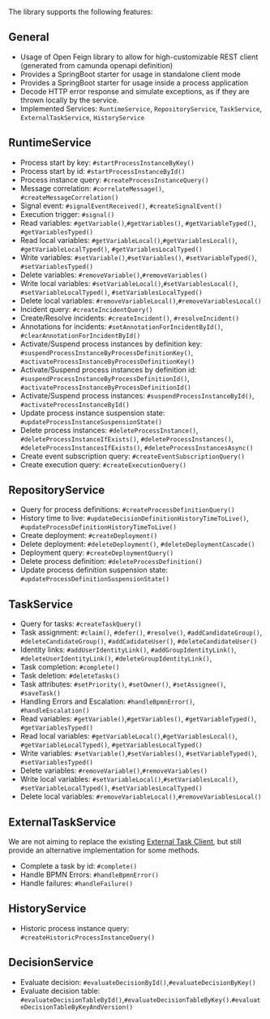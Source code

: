 The library supports the following features:

## General

* Usage of Open Feign library to allow for high-customizable REST client (generated from camunda openapi definition) 
* Provides a SpringBoot starter for usage in standalone client mode
* Provides a SpringBoot starter for usage inside a process application
* Decode HTTP error response and simulate exceptions, as if they are thrown locally by the service.
* Implemented Services: `RuntimeService`, `RepositoryService`, `TaskService`, `ExternalTaskService`, `HistoryService`

## RuntimeService

* Process start by key: `#startProcessInstanceByKey()`
* Process start by id: `#startProcessInstanceById()`
* Process instance query: `#createProcessInstanceQuery()`
* Message correlation: `#correlateMessage()`, `#createMessageCorrelation()`
* Signal event: `#signalEventReceived()`, `#createSignalEvent()`
* Execution trigger: `#signal()`
* Read variables: `#getVariable()`,`#getVariables()`, `#getVariableTyped()`, `#getVariablesTyped()`
* Read local variables: `#getVariableLocal()`,`#getVariablesLocal()`, `#getVariableLocalTyped()`, `#getVariablesLocalTyped()`
* Write variables: `#setVariable()`,`#setVariables()`, `#setVariableTyped()`, `#setVariablesTyped()`
* Delete variables: `#removeVariable()`,`#removeVariables()`
* Write local variables: `#setVariableLocal()`,`#setVariablesLocal()`, `#setVariableLocalTyped()`, `#setVariablesLocalTyped()`
* Delete local variables: `#removeVariableLocal()`,`#removeVariablesLocal()`
* Incident query: `#createIncidentQuery()`
* Create/Resolve incidents: `#createIncident()`, `#resolveIncident()`
* Annotations for incidents: `#setAnnotationForIncidentById()`, `#clearAnnotationForIncidentById()`
* Activate/Suspend process instances by definition key: `#suspendProcessInstanceByProcessDefinitionKey()`, `#activateProcessInstanceByProcessDefinitionKey()`
* Activate/Suspend process instances by definition id: `#suspendProcessInstanceByProcessDefinitionId()`, `#activateProcessInstanceByProcessDefinitionId()`
* Activate/Suspend process instances: `#suspendProcessInstanceById()`, `#activateProcessInstanceById()`
* Update process instance suspension state: `#updateProcessInstanceSuspensionState()`
* Delete process instances: `#deleteProcessInstance()`, `#deleteProcessInstanceIfExists()`, `#deleteProcessInstances()`, `#deleteProcessInstancesIfExists()`, `#deleteProcessInstancesAsync()`
* Create event subscription query: `#createEventSubscriptionQuery()`
* Create execution query: `#createExecutionQuery()`

## RepositoryService

* Query for process definitions: `#createProcessDefinitionQuery()`
* History time to live: `#updateDecisionDefinitionHistoryTimeToLive()`, `#updateProcessDefinitionHistoryTimeToLive()`
* Create deployment: `#createDeployment()`
* Delete deployment: `#deleteDeployment()`, `#deleteDeploymentCascade()`
* Deployment query: `#createDeploymentQuery()`
* Delete process definition: `#deleteProcessDefinition()`
* Update process definition suspension state: `#updateProcessDefinitionSuspensionState()`

## TaskService 

* Query for tasks: `#createTaskQuery()`
* Task assignment: `#claim()`, `#defer()`, `#resolve()`, `#addCandidateGroup()`, `#deleteCandidateGroup()`, `#addCadidateUser()`, `#deleteCandidateUser()`
* Identity links: `#addUserIdentityLink()`, `#addGroupIdentityLink()`, `#deleteUserIdentityLink()`, `#deleteGroupIdentityLink()`,
* Task completion: `#complete()`
* Task deletion: `#deleteTasks()`
* Task attributes: `#setPriority()`, `#setOwner()`, `#setAssignee()`, `#saveTask()`
* Handling Errors and Escalation: `#handleBpmnError()`, `#handleEscalation()`
* Read variables: `#getVariable()`,`#getVariables()`, `#getVariableTyped()`, `#getVariablesTyped()`
* Read local variables: `#getVariableLocal()`,`#getVariablesLocal()`, `#getVariableLocalTyped()`, `#getVariablesLocalTyped()`
* Write variables: `#setVariable()`,`#setVariables()`, `#setVariableTyped()`, `#setVariablesTyped()`
* Delete variables: `#removeVariable()`,`#removeVariables()`
* Write local variables: `#setVariableLocal()`,`#setVariablesLocal()`, `#setVariableLocalTyped()`, `#setVariablesLocalTyped()`
* Delete local variables: `#removeVariableLocal()`,`#removeVariablesLocal()`

## ExternalTaskService

We are not aiming to replace the existing [External Task Client](https://docs.camunda.org/manual/latest/user-guide/ext-client/),
but still provide an alternative implementation for some methods.

* Complete a task by id: `#complete()`
* Handle BPMN Errors: `#handleBpmnError()`
* Handle failures: `#handleFailure()`

## HistoryService

* Historic process instance query: `#createHistoricProcessInstanceQuery()`

## DecisionService

* Evaluate decision: `#evaluateDecisionById()`,`#evaluateDecisionByKey()`
* Evaluate decision table: `#evaluateDecisionTableById()`,`#evaluateDecisionTableByKey()`.`#evaluateDecisionTableByKeyAndVersion()`
